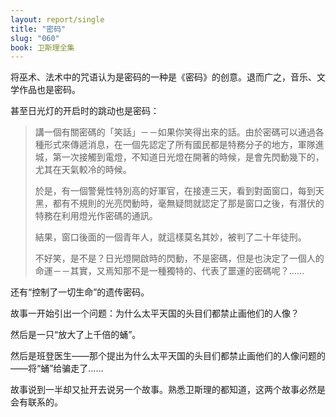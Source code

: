 ```yaml
---
layout: report/single
title: "密码"
slug: "060"
book: 卫斯理全集
---
```


将巫术、法术中的咒语认为是密码的一种是《密码》的创意。退而广之，音乐、文学作品也是密码。

甚至日光灯的开启时的跳动也是密码：

>講一個有關密碼的「笑話」－－如果你笑得出來的話。由於密碼可以通過各種形式來傳遞消息，在一個先認定了所有國民都是特務分子的地方，軍隊進城，第一次接觸到電燈，不知道日光燈在開著的時候，是會先閃動幾下的，尤其在天氣較冷的時候。
>
>於是，有一個警覺性特別高的好軍官，在接連三天，看到對面窗口，每到天黑，都有不規則的光亮閃動時，毫無疑問就認定了那是窗口之後，有潛伏的特務在利用燈光作密碼的通訊。
>
>結果，窗口後面的一個青年人，就這樣莫名其妙，被判了二十年徒刑。
>
>不好笑，是不是？日光燈開啟時的閃動，不是密碼，但是也決定了一個人的命運－－其實，又焉知那不是一種獨特的、代表了噩運的密碼呢？……

还有“控制了一切生命”的遗传密码。

故事一开始引出一个问题：为什么太平天国的头目们都禁止画他们的人像？

然后是一只“放大了上千倍的蛹”。

然后是班登医生——那个提出为什么太平天国的头目们都禁止画他们的人像问题的——将“蛹”给骗走了……

故事说到一半却又扯开去说另一个故事。熟悉卫斯理的都知道，这两个故事必然是会有联系的。
